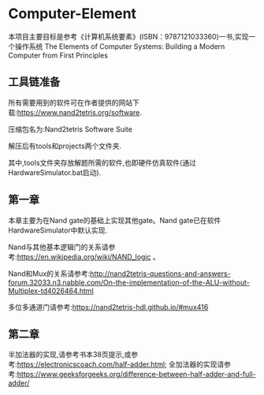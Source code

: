 # Computer-Element

本项目主要目标是参考《计算机系统要素》(ISBN：9787121033360)一书,实现一个操作系统
The Elements of Computer Systems: Building a Modern Computer from First Principles
## 工具链准备
所有需要用到的软件可在作者提供的网站下载:https://www.nand2tetris.org/software.

压缩包名为:Nand2tetris Software Suite

解压后有tools和projects两个文件夹.

其中,tools文件夹存放解题所需的软件,也即硬件仿真软件(通过HardwareSimulator.bat启动).

## 第一章

本章主要为在Nand gate的基础上实现其他gate。Nand gate已在软件HardwareSimulator中默认实现.

Nand与其他基本逻辑门的关系请参考:https://en.wikipedia.org/wiki/NAND_logic 。

Nand和Mux的关系请参考:http://nand2tetris-questions-and-answers-forum.32033.n3.nabble.com/On-the-implementation-of-the-ALU-without-Multiplex-td4026464.html

多位多通道门请参考:https://nand2tetris-hdl.github.io/#mux416

## 第二章
半加法器的实现,请参考书本38页提示,或参考:https://electronicscoach.com/half-adder.html;
全加法器的实现请参考:https://www.geeksforgeeks.org/difference-between-half-adder-and-full-adder/